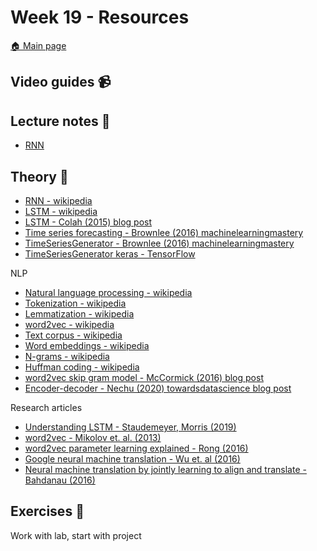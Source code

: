 # Week 19 - Resources

[:house: Main page](https://github.com/pr0fez/AI23-Deep_learning)

## Video guides :video_camera:


## Lecture notes :book:
- [RNN](https://github.com/pr0fez/AI23-Deep_learning/blob/main/Lectures/Lec6-RNN.ipynb)

## Theory :book:

- [RNN - wikipedia](https://en.wikipedia.org/wiki/Recurrent_neural_network)
- [LSTM - wikipedia](https://en.wikipedia.org/wiki/Long_short-term_memory)
- [LSTM - Colah (2015) blog post](https://colah.github.io/posts/2015-08-Understanding-LSTMs/)
- [Time series forecasting - Brownlee (2016) machinelearningmastery](https://machinelearningmastery.com/time-series-forecasting/)
- [TimeSeriesGenerator - Brownlee (2016) machinelearningmastery](https://machinelearningmastery.com/how-to-use-the-timeseriesgenerator-for-time-series-forecasting-in-keras/)
- [TimeSeriesGenerator keras - TensorFlow](https://www.tensorflow.org/api_docs/python/tf/keras/preprocessing/sequence/TimeseriesGenerator?version=nightly) 

NLP
- [Natural language processing - wikipedia](https://en.wikipedia.org/wiki/Natural_language_processing)
- [Tokenization - wikipedia](https://en.wikipedia.org/wiki/Lexical_analysis#Tokenization)
- [Lemmatization - wikipedia](https://en.wikipedia.org/wiki/Lemmatisation)
- [word2vec - wikipedia](https://en.wikipedia.org/wiki/Word2vec)
- [Text corpus - wikipedia](https://en.wikipedia.org/wiki/Text_corpus)
- [Word embeddings - wikipedia](https://en.wikipedia.org/wiki/Word_embedding)
- [N-grams - wikipedia](https://en.wikipedia.org/wiki/N-gram)
- [Huffman coding - wikipedia](https://en.wikipedia.org/wiki/Huffman_coding)
- [word2vec skip gram model - McCormick (2016) blog post](http://mccormickml.com/2016/04/19/word2vec-tutorial-the-skip-gram-model/)
- [Encoder-decoder - Nechu (2020) towardsdatascience blog post](https://towardsdatascience.com/what-is-an-encoder-decoder-model-86b3d57c5e1a)

Research articles 
- [Understanding LSTM - Staudemeyer, Morris (2019)](https://arxiv.org/pdf/1909.09586.pdf)
- [word2vec - Mikolov et. al. (2013)](https://arxiv.org/pdf/1301.3781.pdf)
- [word2vec parameter learning explained - Rong (2016)](https://arxiv.org/pdf/1411.2738.pdf)
- [Google neural machine translation - Wu et. al (2016)](https://arxiv.org/pdf/1609.08144.pdf)
- [Neural machine translation by jointly learning to align and translate - Bahdanau (2016)](https://arxiv.org/pdf/1409.0473.pdf)

## Exercises :running:

Work with lab, start with project